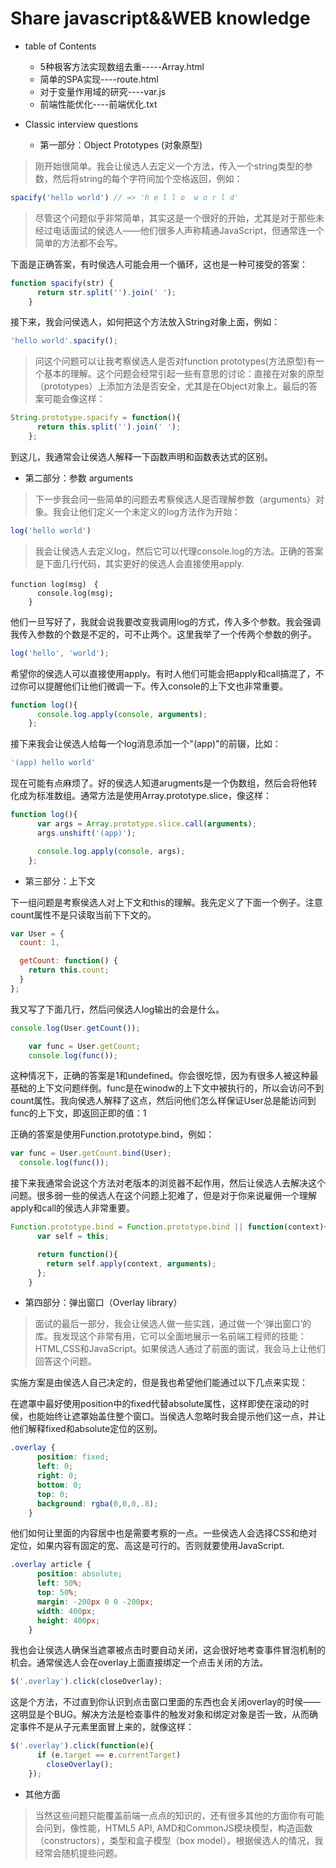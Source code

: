 Share javascript&&WEB knowledge
====


* table of Contents
     * 5种极客方法实现数组去重-----Array.html
     * 简单的SPA实现----route.html
     * 对于变量作用域的研究----var.js
     * 前端性能优化----前端优化.txt

* Classic interview questions
    * 第一部分：Object Prototypes (对象原型)


>刚开始很简单。我会让侯选人去定义一个方法，传入一个string类型的参数，然后将string的每个字符间加个空格返回，例如：
```javascript
spacify('hello world') // => 'h e l l o  w o r l d'
```
>尽管这个问题似乎非常简单，其实这是一个很好的开始，尤其是对于那些未经过电话面试的侯选人——他们很多人声称精通JavaScript，但通常连一个简单的方法都不会写。

下面是正确答案，有时侯选人可能会用一个循环，这也是一种可接受的答案：
```javascript
function spacify(str) {
      return str.split('').join(' ');
    }
```    
接下来，我会问侯选人，如何把这个方法放入String对象上面，例如：
```javascript
'hello world'.spacify();
```
>问这个问题可以让我考察侯选人是否对function prototypes(方法原型)有一个基本的理解。这个问题会经常引起一些有意思的讨论：直接在对象的原型（prototypes）上添加方法是否安全，尤其是在Object对象上。最后的答案可能会像这样：
```javascript
String.prototype.spacify = function(){
      return this.split('').join(' ');
    };
```
到这儿，我通常会让侯选人解释一下函数声明和函数表达式的区别。



   * 第二部分：参数 arguments



>下一步我会问一些简单的问题去考察侯选人是否理解参数（arguments）对象。我会让他们定义一个未定义的log方法作为开始：
```javascript
log('hello world')
```
>我会让侯选人去定义log，然后它可以代理console.log的方法。正确的答案是下面几行代码，其实更好的侯选人会直接使用apply.
```
function log(msg)　{
      console.log(msg);
    }
```
他们一旦写好了，我就会说我要改变我调用log的方式，传入多个参数。我会强调我传入参数的个数是不定的，可不止两个。这里我举了一个传两个参数的例子。
```javascript
log('hello', 'world');
```
希望你的侯选人可以直接使用apply。有时人他们可能会把apply和call搞混了，不过你可以提醒他们让他们微调一下。传入console的上下文也非常重要。
```javascript
function log(){
      console.log.apply(console, arguments);
    };
```    
接下来我会让侯选人给每一个log消息添加一个"(app)"的前辍，比如：
```javascript
'(app) hello world'
```
现在可能有点麻烦了。好的侯选人知道arugments是一个伪数组，然后会将他转化成为标准数组。通常方法是使用Array.prototype.slice，像这样：
```javascript
function log(){
      var args = Array.prototype.slice.call(arguments);
      args.unshift('(app)');

      console.log.apply(console, args);
    };
```






   * 第三部分：上下文



下一组问题是考察侯选人对上下文和this的理解。我先定义了下面一个例子。注意count属性不是只读取当前下下文的。
```javascript
var User = {
  count: 1,

  getCount: function() {
    return this.count;
  }
};
```
我又写了下面几行，然后问侯选人log输出的会是什么。
```javascript
console.log(User.getCount());

    var func = User.getCount;
    console.log(func());
```    
这种情况下，正确的答案是1和undefined。你会很吃惊，因为有很多人被这种最基础的上下文问题绊倒。func是在winodw的上下文中被执行的，所以会访问不到count属性。我向侯选人解释了这点，然后问他们怎么样保证User总是能访问到func的上下文，即返回正即的值：1

正确的答案是使用Function.prototype.bind，例如：
```javascript
var func = User.getCount.bind(User);
  console.log(func());
```  
接下来我通常会说这个方法对老版本的浏览器不起作用，然后让侯选人去解决这个问题。很多弱一些的侯选人在这个问题上犯难了，但是对于你来说雇佣一个理解apply和call的侯选人非常重要。
```javascript
Function.prototype.bind = Function.prototype.bind || function(context){
      var self = this;

      return function(){
        return self.apply(context, arguments);
      };
    }
```






   * 第四部分：弹出窗口（Overlay library）



>面试的最后一部分，我会让侯选人做一些实践，通过做一个‘弹出窗口’的库。我发现这个非常有用，它可以全面地展示一名前端工程师的技能：HTML,CSS和JavaScript。如果侯选人通过了前面的面试，我会马上让他们回答这个问题。

实施方案是由侯选人自己决定的，但是我也希望他们能通过以下几点来实现：

在遮罩中最好使用position中的fixed代替absolute属性，这样即使在滚动的时侯，也能始终让遮罩始盖住整个窗口。当侯选人忽略时我会提示他们这一点，并让他们解释fixed和absolute定位的区别。
```css
.overlay {
      position: fixed;
      left: 0;
      right: 0;
      bottom: 0;
      top: 0;
      background: rgba(0,0,0,.8);
    }
```    
他们如何让里面的内容居中也是需要考察的一点。一些侯选人会选择CSS和绝对定位，如果内容有固定的宽、高这是可行的。否则就要使用JavaScript.
```css
.overlay article {
      position: absolute;
      left: 50%;
      top: 50%;
      margin: -200px 0 0 -200px;
      width: 400px;
      height: 400px;
    }
```    
我也会让侯选人确保当遮罩被点击时要自动关闭，这会很好地考查事件冒泡机制的机会。通常侯选人会在overlay上面直接绑定一个点击关闭的方法。
```javascript
$('.overlay').click(closeOverlay);
```
这是个方法，不过直到你认识到点击窗口里面的东西也会关闭overlay的时侯——这明显是个BUG。解决方法是检查事件的触发对象和绑定对象是否一致，从而确定事件不是从子元素里面冒上来的，就像这样：
```javascript
$('.overlay').click(function(e){
      if (e.target == e.currentTarget)
        closeOverlay();
    });
```    







   * 其他方面



>当然这些问题只能覆盖前端一点点的知识的，还有很多其他的方面你有可能会问到，像性能，HTML5 API, AMD和CommonJS模块模型，构造函数（constructors），类型和盒子模型（box model）。根据侯选人的情况，我经常会随机提些问题。
